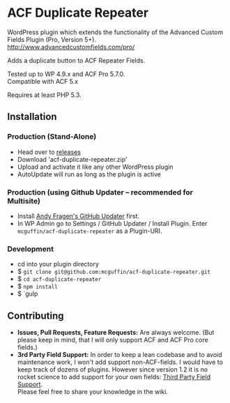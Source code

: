 ACF Duplicate Repeater
======================

WordPress plugin which extends the functionality of the Advanced Custom Fields Plugin (Pro, Version 5+).  
http://www.advancedcustomfields.com/pro/

Adds a duplicate button to ACF Repeater Fields.

Tested up to WP 4.9.x and ACF Pro 5.7.0.  
Compatible with ACF 5.x

Requires at least PHP 5.3.


Installation
------------

 ### Production (Stand-Alone)
  - Head over to [releases](../../releases)
  - Download 'acf-duplicate-repeater.zip'
  - Upload and activate it like any other WordPress plugin
  - AutoUpdate will run as long as the plugin is active

 ### Production (using Github Updater – recommended for Multisite)
  - Install [Andy Fragen's GitHub Updater](https://github.com/afragen/github-updater) first.
  - In WP Admin go to Settings / GitHub Updater / Install Plugin. Enter `mcguffin/acf-duplicate-repeater` as a Plugin-URI.

 ### Development
  - cd into your plugin directory
  - $ `git clone git@github.com:mcguffin/acf-duplicate-repeater.git`
  - $ `cd acf-duplicate-repeater`
  - $ `npm install`
  - $ `gulp


Contributing
------------
 - **Issues, Pull Requests, Feature Requests:** Are always welcome. (But please keep in mind, that I will only support ACF and ACF Pro core fields.)
 - **3rd Party Field Support:** In order to keep a lean codebase and to avoid maintenance work, I won't add support non-ACF-fields. I would have to keep track of dozens of plugins. However since version 1.2 it is no rocket science to add support for your own fields: [Third Party Field Support](wiki/Third-Party-Fields).  
   Please feel free to share your knowledge in the wiki.
